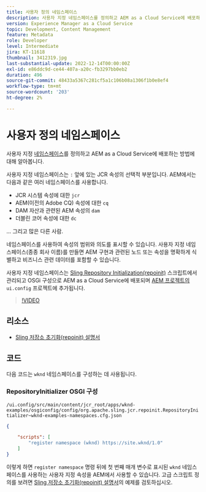 ```yaml
---
title: 사용자 정의 네임스페이스
description: 사용자 지정 네임스페이스를 정의하고 AEM as a Cloud Service에 배포하는 방법을 알아봅니다.
version: Experience Manager as a Cloud Service
topic: Development, Content Management
feature: Metadata
role: Developer
level: Intermediate
jira: KT-11618
thumbnail: 3412319.jpg
last-substantial-update: 2022-12-14T00:00:00Z
exl-id: e86ddc9d-ce44-407a-a20c-fb3297bb0eb2
duration: 496
source-git-commit: 48433a5367c281cf5a1c106b08a1306f1b0e8ef4
workflow-type: tm+mt
source-wordcount: '203'
ht-degree: 2%

---
```


# 사용자 정의 네임스페이스

사용자 지정 [네임스페이스](https://developer.adobe.com/experience-manager/reference-materials/spec/jcr/1.0/4.5_Namespaces.html)를 정의하고 AEM as a Cloud Service에 배포하는 방법에 대해 알아봅니다.

사용자 지정 네임스페이스는 `:` 앞에 있는 JCR 속성의 선택적 부분입니다. AEM에서는 다음과 같은 여러 네임스페이스를 사용합니다.

+ JCR 시스템 속성에 대한 `jcr`
+ AEM(이전의 Adobe CQ) 속성에 대한 `cq`
+ DAM 자산과 관련된 AEM 속성의 `dam`
+ 더블린 코어 속성에 대한 `dc`

... 그리고 많은 다른 사람.

네임스페이스를 사용하여 속성의 범위와 의도를 표시할 수 있습니다. 사용자 지정 네임스페이스(종종 회사 이름)를 만들면 AEM 구현과 관련된 노드 또는 속성을 명확하게 식별하고 비즈니스 관련 데이터를 포함할 수 있습니다.

사용자 지정 네임스페이스는 [Sling Repository Initialization(repoinit)](https://sling.apache.org/documentation/bundles/repository-initialization.html) 스크립트에서 관리되고 OSGi 구성으로 AEM as a Cloud Service에 배포되며 [AEM 프로젝트의](https://experienceleague.adobe.com/docs/experience-manager-core-components/using/developing/archetype/overview.html) `ui.config` 프로젝트에 추가됩니다.

>[!VIDEO](https://video.tv.adobe.com/v/3412319?quality=12&learn=on)

## 리소스

+ [Sling 저장소 초기화(repoinit) 설명서](https://sling.apache.org/documentation/bundles/repository-initialization.html#repoinit-parser-test-scenarios)

## 코드

다음 코드는 `wknd` 네임스페이스를 구성하는 데 사용됩니다.

### RepositoryInitializer OSGI 구성

`/ui.config/src/main/content/jcr_root/apps/wknd-examples/osgiconfig/config/org.apache.sling.jcr.repoinit.RepositoryInitializer~wknd-examples-namespaces.cfg.json`

```json
{

    "scripts": [
        "register namespace (wknd) https://site.wknd/1.0"
    ]
}
```

이렇게 하면 `register namespace` 명령 뒤에 첫 번째 매개 변수로 표시된 `wknd` 네임스페이스를 사용하는 사용자 지정 속성을 AEM에서 사용할 수 있습니다. 고급 스크립트 정의를 보려면 [Sling 저장소 초기화(repoinit) 설명서](https://sling.apache.org/documentation/bundles/repository-initialization.html#repoinit-parser-test-scenarios)의 예제를 검토하십시오.
